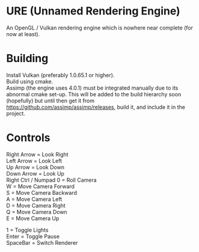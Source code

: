 # URE (Unnamed Rendering Engine)
An OpenGL / Vulkan rendering engine which is nowhere near complete (for now at least).

# Building
Install Vulkan (preferably 1.0.65.1 or higher).  
Build using cmake.  
Assimp (the engine uses 4.0.1) must be integrated manually due to its abnormal cmake set-up.  This will be added to the build hierarchy soon (hopefully) but until then get it from https://github.com/assimp/assimp/releases, build it, and include it in the project.

# Controls
Right Arrow = Look Right  
Left Arrow = Look Left  
Up Arrow = Look Down  
Down Arrow = Look Up  
Right Ctrl / Numpad 0 = Roll Camera  
W = Move Camera Forward  
S = Move Camera Backward  
A = Move Camera Left  
D = Move Camera Right  
Q = Move Camera Down  
E = Move Camera Up  

1 = Toggle Lights  
Enter = Toggle Pause  
SpaceBar = Switch Renderer  
